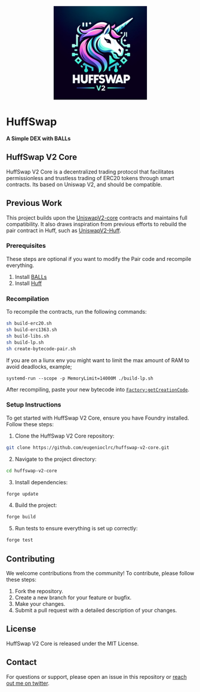 <center>
  <img src="logo.png" width="250px" alt="HuffSwap Logo" />
</center>

# HuffSwap 
**A Simple DEX with BALLs**

## HuffSwap V2 Core

HuffSwap V2 Core is a decentralized trading protocol that facilitates permissionless and trustless trading of ERC20 tokens through smart contracts. Its based on Uniswap V2, and should be compatible.

## Previous Work

This project builds upon the [UniswapV2-core](https://github.com/Uniswap/v2-core/) contracts and maintains full compatibility. It also draws inspiration from previous efforts to rebuild the pair contract in Huff, such as [UniswapV2-Huff](https://github.com/AmadiMichael/UniswapV2-Huff/).

### Prerequisites

These steps are optional if you want to modify the Pair code and recompile everything.

1. Install [BALLs](https://github.com/Philogy/balls/tree/main)
2. Install [Huff](https://github.com/huff-language/huff-rs?tab=readme-ov-file#installation)

### Recompilation

To recompile the contracts, run the following commands:

```bash
sh build-erc20.sh
sh build-erc1363.sh
sh build-libs.sh
sh build-lp.sh
sh create-bytecode-pair.sh
```

If you are on a liunx env you might want to limit the max amount of RAM to avoid deadlocks, example;
```
systemd-run --scope -p MemoryLimit=14000M ./build-lp.sh
```

After recompiling, paste your new bytecode into [`Factory:getCreationCode`](https://github.com/eugenioclrc/huffswap-v2-core/blob/7b7572305d2ccce80c0d431beeba8948d9491080/src/Factory.sol#L32).

### Setup Instructions

To get started with HuffSwap V2 Core, ensure you have Foundry installed. Follow these steps:

1.  Clone the HuffSwap V2 Core repository:

```bash
git clone https://github.com/eugenioclrc/huffswap-v2-core.git
```

2.  Navigate to the project directory:

```bash
cd huffswap-v2-core
```

3.  Install dependencies:

```bash
forge update
```

4.  Build the project:

```bash
forge build
```

5.  Run tests to ensure everything is set up correctly:

```bash
forge test
```

Contributing
------------

We welcome contributions from the community! To contribute, please follow these steps:

1.  Fork the repository.
2.  Create a new branch for your feature or bugfix.
3.  Make your changes.
4.  Submit a pull request with a detailed description of your changes.

License
-------

HuffSwap V2 Core is released under the MIT License.

Contact
-------

For questions or support, please open an issue in this repository or [reach out me on twitter](https://twitter.com/eugenioclrc).

